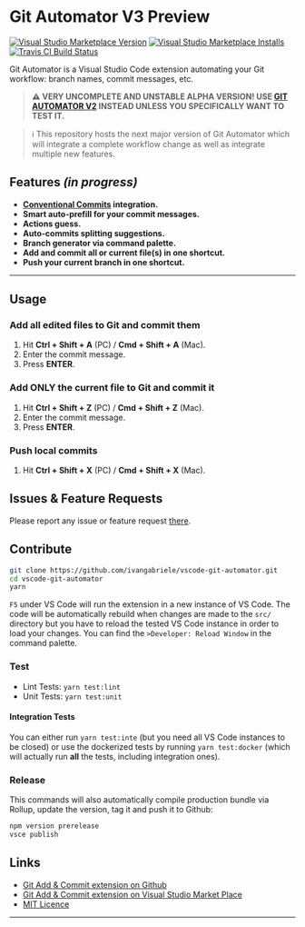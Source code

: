 # Git Automator V3 Preview

[![Visual Studio Marketplace Version][img-marketplace-version]][link-marketplace]
[![Visual Studio Marketplace Installs][img-marketplace-installs]][link-marketplace]
[![Travis CI Build Status][img-travis]][link-travis]

Git Automator is a Visual Studio Code extension automating your Git workflow: branch names, commit
messages, etc.

> **:warning: VERY UNCOMPLETE AND UNSTABLE ALPHA VERSION! USE [GIT AUTOMATOR V2][link-legacy]
> INSTEAD UNLESS YOU SPECIFICALLY WANT TO TEST IT.**

> :information_source: This repository hosts the next major version of Git Automator which will
> integrate a complete workflow change as well as integrate multiple new features.

## Features _(in progress)_

- **[Conventional Commits][link-conventional-commits] integration.**
- **Smart auto-prefill for your commit messages.**
- **Actions guess.**
- **Auto-commits splitting suggestions.**
- **Branch generator via command palette.**
- **Add and commit all or current file(s) in one shortcut.**
- **Push your current branch in one shortcut.**

---

## Usage

### Add all edited files to Git and commit them

1. Hit **Ctrl + Shift + A** (PC) / **Cmd + Shift + A** (Mac).
2. Enter the commit message.
3. Press **ENTER**.

### Add ONLY the current file to Git and commit it

1. Hit **Ctrl + Shift + Z** (PC) / **Cmd + Shift + Z** (Mac).
2. Enter the commit message.
3. Press **ENTER**.

### Push local commits

1. Hit **Ctrl + Shift + X** (PC) / **Cmd + Shift + X** (Mac).

## Issues & Feature Requests

Please report any issue or feature request [there][link-issues].

## Contribute

```bash
git clone https://github.com/ivangabriele/vscode-git-automator.git
cd vscode-git-automator
yarn
```

`F5` under VS Code will run the extension in a new instance of VS Code. The code will be
automatically rebuild when changes are made to the `src/` directory but you have to reload the
tested VS Code instance in order to load your changes. You can find the `>Developer: Reload Window`
in the command palette.

### Test

- Lint Tests: `yarn test:lint`
- Unit Tests: `yarn test:unit`

#### Integration Tests

You can either run `yarn test:inte` (but you need all VS Code instances to be closed) or use the
dockerized tests by running `yarn test:docker` (which will actually run **all** the tests, including
integration ones).

### Release

This commands will also automatically compile production bundle via Rollup, update the version, tag
it and push it to Github:

```bash
npm version prerelease
vsce publish
```

## Links

- [Git Add & Commit extension on Github][link-repo]
- [Git Add & Commit extension on Visual Studio Market Place][link-marketplace]
- [MIT Licence][link-license]

---

[img-marketplace-installs]:
  https://img.shields.io/visual-studio-marketplace/i/ivangabriele.vscode-git-automator.svg?style=flat-square
[img-marketplace-version]:
  https://img.shields.io/visual-studio-marketplace/v/ivangabriele.vscode-git-automator.svg?style=flat-square
[img-travis]: https://img.shields.io/travis/ivangabriele/vscode-git-automator.svg?style=flat-square
[link-conventional-commits]: https://www.conventionalcommits.org
[link-legacy]: https://marketplace.visualstudio.com/items/ivangabriele.vscode-git-add-and-commit
[link-license]: https://github.com/ivangabriele/vscode-git-automator/blob/master/LICENSE
[link-issues]: https://github.com/ivangabriele/vscode-git-automator/issues
[link-marketplace]: https://marketplace.visualstudio.com/items/ivangabriele.vscode-git-automator
[link-repo]: https://github.com/ivangabriele/vscode-git-automator
[link-travis]: https://travis-ci.org/ivangabriele/vscode-git-automator
